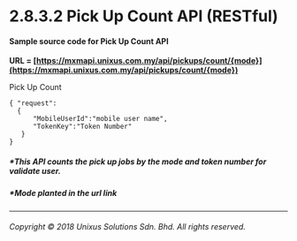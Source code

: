 # 2.8.3.2 Pick Up Count API \(RESTful\)

#### Sample source code for Pick Up Count API

**URL = [https://mxmapi.unixus.com.my/api/pickups/count/{mode}](https://mxmapi.unixus.com.my/api/pickups/count/{mode})**

Pick Up Count
```
{ "request":
  { 
      "MobileUserId":"mobile user name",
      "TokenKey":"Token Number"  
   }
}
```




##### \*This API counts the pick up jobs by the mode and token number for validate user.



##### \*Mode planted in the url link

---

###### Copyright © 2018 Unixus Solutions Sdn. Bhd. All rights reserved.



